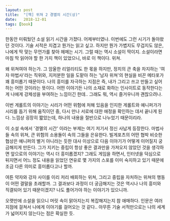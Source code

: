 ```yaml
---
layout: post
title:  "[책] 위쳐 2 경멸의 시간(상)"
date:   2018-12-01
tags: [book]
---
```


   한동안 미뤄뒀던 소설 읽기 시간을 가졌다. 어제부터였나. 이번에도 그런 시기가 돌아왔던 것이다. 기술 서적은 지겹고 뭔가는 읽고 싶고. 하지만 뭔가 가볍지도 무겁지도 않은, 나에게 딱 맞는 무언가를 찾아 헤메는 시기. 그럴 때는 역시 소설이 딱이지. 소설이라면 마침 딱 읽어야 할 한 가지 책이 있었으니, 바로 이 책이다. 위쳐.

   왜 위쳐여야 하는가. 그 암울한 리얼리티도 한 몫을 하지만, 정치의 큰 축을 차지하는 '여자 마법사'라는 직위와, 지저분한 일을 도맡아 하는 '남자 위쳐'의 현실을 비꼰 메타포가 꽤 흥미롭기 때문이다. 나의 흥미를 자극하는 지점은 즉, 내가 그리고 쓰고 만들고 싶어하는 어떤 것이라는 뜻이다. 어떤 이야기든 나의 소재로 화하는 인사이트로 동작한다는 게 나에게 강제성을 부여하는 느낌이긴 한데.. 그래도 뭐, 역시 즐거우니까 괜찮으려나.

   이번 게롤트의 이야기는 시리가 어떤 위험에 처해 있음을 인지한 게롤트와 예니퍼가가 시리를 돕기 위해 움직이던 중, 다시 만나 서로에 대한 애정을 확인하는 데서 끝나게 된다. 느낌상 굉장히 짧았는데, 하나의 내용을 절반으로 나누었기 때문이리라.

   이 소설 속에서 '경멸의 시간' 이라는 부제는 여기 저기서 정신 사납게 등장한다. 마법사들 속의 위쳐, 큰 위험의 소용돌이 속의 그들을 은유한다. 빌게포츠의 어떤 협박 비슷한 협상은 예니퍼의 별거 아니라는 듯한 대사 이상으로 다음 이야기가 어떻게 이어질지 궁금해지게 만든다. 그가 지키는 중립이 항상 좋은 결과만을 가져오지 않았던 것을 생각하면 앞으로의 이야기는 역시 더 흥미롭겠지? 그래도 게임을 하면서, 인터넷을 덕심으로 뒤지면서 어느 정도 내용을 읽었던 연유로 몇 가지의 스포를 이미 숙지하고 있기 때문에 조금 다른 의미로 흥미롭다고나 할까.

   여튼 약자와 강자 사이를 이리 저리 배회하는 위쳐, 그리고 중립을 자처하는 위쳐의 행동이 어떤 결말을 초래할까. 그 결과보다 과정이 더 궁금해지는 것은 역시나 나의 흥미와 직결되어 있기 때문이겠지? 나도 풀어가야 하는 이야기가 있으니까.

   오랫만에 소설을 읽으니 머릿 속이 맑아지는지 복잡해지는지 참 애매하다. 인문은 여러 지점에 걸쳐서 나에게 이야기를 걸어오는 것 같다.. 아무튼 기술 서적만으로는 나의 세계가 넓어지지 않는다는 점은 확실한 듯.